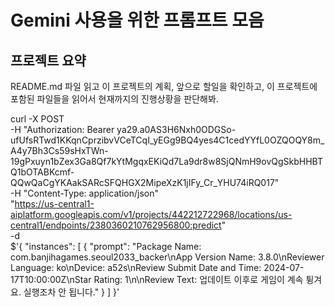 # Gemini 사용을 위한 프롬프트 모음

## 프로젝트 요약
README.md 파일 읽고 이 프로젝트의 계획, 앞으로 할일을 확인하고, 이 프로젝트에 포함된 파일들을 읽어서 현재까지의 진행상황을 판단해봐.




curl -X POST \
-H "Authorization: Bearer ya29.a0AS3H6Nxh0ODGSo-ufUfsRTwd1KKqnCprzibvVCeTCqI_yEGg9BQ4yes4C1cedYYfL0OZQOQY8m_A4y7Bh3Cs59sHxTWn-19gPxuyn1bZex3Ga8Qf7kYtMgqxEKiQd7La9dr8w8SjQNmH9ovQgSkbHHBTQ1bOTABKcmf-QQwQaCgYKAakSARcSFQHGX2MipeXzK1jIFy_Cr_YHU74iRQ017" \
     -H "Content-Type: application/json" \
     "https://us-central1-aiplatform.googleapis.com/v1/projects/442212722968/locations/us-central1/endpoints/2380360210762956800:predict" \
     -d \
     $'{
       "instances": [
         {
           "prompt": "Package Name: com.banjihagames.seoul2033_backer\\nApp Version Name: 3.8.0\\nReviewer Language: ko\\nDevice: a52s\\nReview Submit Date and Time: 
      2024-07-17T10:00:00Z\\nStar Rating: 1\\n\\nReview Text: 업데이트 이후로 게임이 계속 튕겨요. 실행조차 안 됩니다."
        }
      ]
    }'